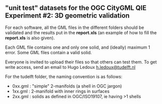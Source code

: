 ## "unit test" datasets for the OGC CityGML QIE Experiment #2: 3D geometric validation

For each software, all the GML files in the different folders should be validated and the results put in the __report.xls__ (an example of how to fill the __report.xls__ is also given).

Each GML file contains one and only one solid, and (ideally) maximum 1 error. Some GML files contain a valid solid.

Everyone is invited to upload their files so that others can test them. To get write access, send an email to Hugo Ledoux <h.ledoux@tudelft.nl>

For the tudelft folder, the naming convention is as follows:

  * 0xx.gml : "simple" 2-manifolds (a shell in OGC jargon)
  * 1xx.gml : 2-manifold with inner rings in surfaces
  * 2xx.gml : solids as defined in OGC/ISO19107, ie having >1 shells
